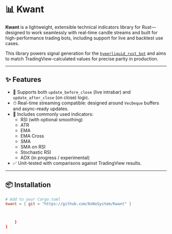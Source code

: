 # 📊 Kwant

**Kwant** is a lightweight, extensible technical indicators library for Rust—designed to work seamlessly with real-time candle streams and built for high-performance trading bots, including support for live and backtest use cases.

This library powers signal generation for the [`hyperliquid_rust_bot`](https://github.com/0xNoSystem/hyperliquid_rust_bot) and aims to match TradingView-calculated values for precise parity in production.

---

## ✨ Features

- 🔁 Supports both `update_before_close` (live intrabar) and `update_after_close` (on close) logic.
- ⏱ Real-time streaming compatible: designed around `VecDeque` buffers and async-ready updates.
- 📐 Includes commonly used indicators:
  - RSI (with optional smoothing)
  - ATR
  - EMA
  - EMA Cross
  - SMA
  - SMA on RSI
  - Stochastic RSI
  - ADX (in progress / experimental)
- ✅ Unit-tested with comparisons against TradingView results.

---

## 📦 Installation

```toml
# Add to your Cargo.toml
kwant = { git = "https://github.com/0xNoSystem/Kwant" }



    }
}


